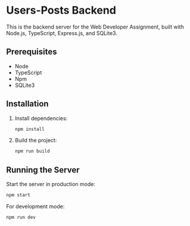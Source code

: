 # Users-Posts Backend

This is the backend server for the Web Developer Assignment, built with Node.js, TypeScript, Express.js, and SQLite3.

## Prerequisites

- Node
- TypeScript
- Npm
- SQLite3

## Installation

1. Install dependencies:

   ```bash
   npm install
   ```

2. Build the project:
   ```bash
   npm run build
   ```

## Running the Server

Start the server in production mode:

```bash
npm start
```

For development mode:

```bash
npm run dev
```
